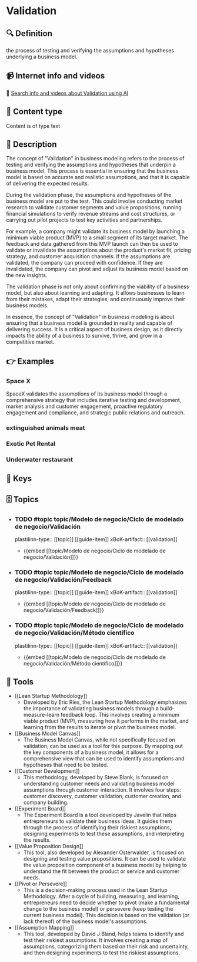 
# Validation


## 🔍 Definition
the process of testing and verifying the assumptions and hypotheses underlying a business model.


## 📹 Internet info and videos
🤖 [Search info and videos about Validation using AI](https://www.perplexity.ai/search?q=videos+about+Validation:+the+process+of+testing+and+verifying+the+assumptions+and+hypotheses+underlying+a+business+model.
)


## 📰 Content type 
Content is of type text

## 📖 Description
  The concept of "Validation" in business modeling refers to the process of testing and verifying the assumptions and hypotheses that underpin a business model. This process is essential in ensuring that the business model is based on accurate and realistic assumptions, and that it is capable of delivering the expected results.
  
  During the validation phase, the assumptions and hypotheses of the business model are put to the test. This could involve conducting market research to validate customer segments and value propositions, running financial simulations to verify revenue streams and cost structures, or carrying out pilot projects to test key activities and partnerships.
  
  For example, a company might validate its business model by launching a minimum viable product (MVP) to a small segment of its target market. The feedback and data gathered from this MVP launch can then be used to validate or invalidate the assumptions about the product's market fit, pricing strategy, and customer acquisition channels. If the assumptions are validated, the company can proceed with confidence. If they are invalidated, the company can pivot and adjust its business model based on the new insights.
  
  The validation phase is not only about confirming the viability of a business model, but also about learning and adapting. It allows businesses to learn from their mistakes, adapt their strategies, and continuously improve their business models.
  
  In essence, the concept of "Validation" in business modeling is about ensuring that a business model is grounded in reality and capable of delivering success. It is a critical aspect of business design, as it directly impacts the ability of a business to survive, thrive, and grow in a competitive market.


## 👉 Examples
  ### Space X
  SpaceX validates the assumptions of its business model through a comprehensive strategy that includes iterative testing and development, market analysis and customer engagement, proactive regulatory engagement and compliance, and strategic public relations and outreach.
  ### 
  
  ### extinguished animals meat
  
  ### Exotic Pet Rental
  
  ### Underwater restaurant
  


## 🔑 Keys
  


## 🗄️ Topics
  - ### TODO #topic topic/Modelo de negocio/Ciclo de modelado de negocio/Validación
    plastilinn-type:: [[topic]] [[guide-item]]
    xBoK-artifact:: [[validation]]
    - {{embed [[topic/Modelo de negocio/Ciclo de modelado de negocio/Validación]]}}
  
  - ### TODO #topic topic/Modelo de negocio/Ciclo de modelado de negocio/Validación/Feedback
    plastilinn-type:: [[topic]] [[guide-item]]
    xBoK-artifact:: [[validation]]
    - {{embed [[topic/Modelo de negocio/Ciclo de modelado de negocio/Validación/Feedback]]}}
  
  - ### TODO #topic topic/Modelo de negocio/Ciclo de modelado de negocio/Validación/Método científico
    plastilinn-type:: [[topic]] [[guide-item]]
    xBoK-artifact:: [[validation]]
    - {{embed [[topic/Modelo de negocio/Ciclo de modelado de negocio/Validación/Método científico]]}}
  
  


## 🧰 Tools
  - [[Lean Startup Methodology]]
    - Developed by Eric Ries, the Lean Startup Methodology emphasizes the importance of validating business models through a build-measure-learn feedback loop. This involves creating a minimum viable product (MVP), measuring how it performs in the market, and learning from the results to iterate or pivot the business model.
  - [[Business Model Canvas]]
    - The Business Model Canvas, while not specifically focused on validation, can be used as a tool for this purpose. By mapping out the key components of a business model, it allows for a comprehensive view that can be used to identify assumptions and hypotheses that need to be tested.
  - [[Customer Development]]
    - This methodology, developed by Steve Blank, is focused on understanding customer needs and validating business model assumptions through customer interaction. It involves four steps: customer discovery, customer validation, customer creation, and company building.
  - [[Experiment Board]]
    - The Experiment Board is a tool developed by Javelin that helps entrepreneurs to validate their business ideas. It guides them through the process of identifying their riskiest assumptions, designing experiments to test these assumptions, and interpreting the results.
  - [[Value Proposition Design]]
    - This tool, also developed by Alexander Osterwalder, is focused on designing and testing value propositions. It can be used to validate the value proposition component of a business model by helping to understand the fit between the product or service and customer needs.
  - [[Pivot or Persevere]]
    - This is a decision-making process used in the Lean Startup Methodology. After a cycle of building, measuring, and learning, entrepreneurs need to decide whether to pivot (make a fundamental change to the business model) or persevere (keep testing the current business model). This decision is based on the validation (or lack thereof) of the business model's assumptions.
  - [[Assumption Mapping]]
    - This tool, developed by David J Bland, helps teams to identify and test their riskiest assumptions. It involves creating a map of assumptions, categorizing them based on their risk and uncertainty, and then designing experiments to test the riskiest assumptions.
